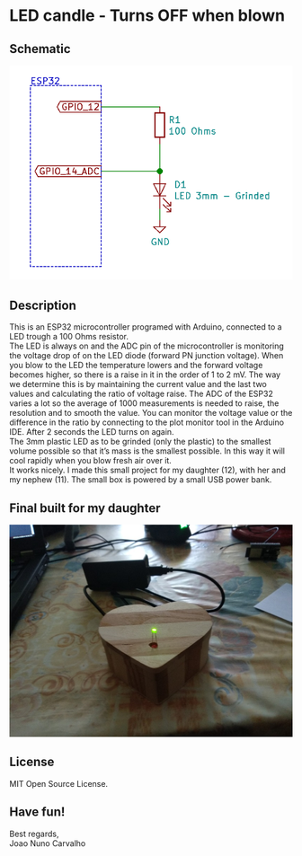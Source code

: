 # LED candle - Turns OFF when blown

## Schematic
![LED candle schematic](./LED_candle_schematic.png?raw=true "LED candle schematic")

## Description
This is an ESP32 microcontroller programed with Arduino, connected to a LED trough a 100 Ohms resistor. <br>
The LED is always on and the ADC pin of the microcontroller is monitoring the voltage drop of on the LED diode (forward PN junction voltage). When you blow to the LED the temperature lowers and the forward voltage becomes higher, so there is a raise in it in the order of 1 to 2 mV.  The way we determine this is by maintaining the current value and the last two values and calculating the ratio of voltage raise. The ADC of the ESP32 varies a lot so the average of 1000 measurements is needed to raise, the resolution and to smooth the value. You can monitor the voltage value or the difference in the ratio by connecting to the plot monitor tool in the Arduino IDE. After 2 seconds the LED turns on again. <br>
The 3mm plastic LED as to be grinded (only the plastic) to the smallest volume possible so that it’s mass is the smallest possible. In this way it will cool rapidly when you blow fresh air over it. <br>
It works nicely. I made this small project for my daughter (12), with her and my nephew (11). The small box is powered by a small USB power bank. <br> 

## Final built for my daughter
![LED candle built](./image_LED_candle_small.jpg?raw=true "LED candle built")

## License
MIT Open Source License.

## Have fun!
Best regards,<br>
Joao Nuno Carvalho    